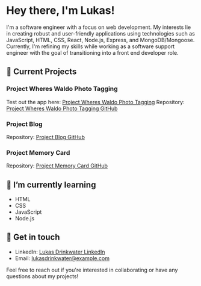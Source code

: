 # Hey there, I'm Lukas! 

I'm a software engineer with a focus on web development. My interests lie in creating robust and user-friendly applications using technologies such as JavaScript, HTML, CSS, React, Node.js, Express, and MongoDB/Mongoose. Currently, I'm refining my skills while working as a software support engineer with the goal of transitioning into a front end developer role.

## 🔭 Current Projects

### Project Wheres Waldo Photo Tagging
Test out the app here: [Project Wheres Waldo Photo Tagging](https://poetic-alfajores-d4b387.netlify.app/)
Repository: [Project Wheres Waldo Photo Tagging GitHub](https://github.com/LukasDrinkwater/project-wheres-waldo-photo-tagging)

### Project Blog
Repository: [Project Blog GitHub](https://github.com/LukasDrinkwater/project-blog)

### Project Memory Card
Repository: [Project Memory Card GitHub](https://github.com/LukasDrinkwater/project-memory-card)

## 🌱 I’m currently learning
- HTML
- CSS
- JavaScript
- Node.js

## 💬 Get in touch
- LinkedIn: [Lukas Drinkwater LinkedIn](https://www.linkedin.com/in/lukasdrinkwater/)
- Email: [lukasdrinkwater@example.com](mailto:lukasdrinkwater@example.com)

Feel free to reach out if you're interested in collaborating or have any questions about my projects!
